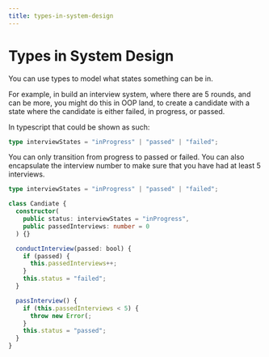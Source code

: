 ```yaml
---
title: types-in-system-design
---
```

# Types in System Design

You can use types to model what states something can be in.

For example, in build an interview system, where there are 5 rounds, and
can be more, you might do this in OOP land, to create a candidate with a
state where the candidate is either failed, in progress, or passed.

In typescript that could be shown as such:

```ts
type interviewStates = "inProgress" | "passed" | "failed";
```

You can only transition from progress to passed or failed. You can also
encapsulate the interview number to make sure that you have had at least
5 interviews.

```ts
type interviewStates = "inProgress" | "passed" | "failed";

class Candiate {
  constructor(
    public status: interviewStates = "inProgress",
    public passedInterviews: number = 0
  ) {}

  conductInterview(passed: bool) {
    if (passed) {
      this.passedInterviews++;
    }
    this.status = "failed";
  }

  passInterview() {
    if (this.passedInterviews < 5) {
      throw new Error(;
    }
    this.status = "passed";
  }
}
```
